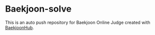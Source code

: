 # Baekjoon-solve
This is an auto push repository for Baekjoon Online Judge created with [BaekjoonHub](https://github.com/BaekjoonHub/BaekjoonHub).
